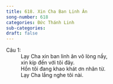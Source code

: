 ```yaml
---
title: 618. Xin Cha Ban Linh Ân
song-number: 618
categories: Đức Thánh Linh
sub-categories: 
draft: false
---
```

<dl><dt>Câu 1:</dt><dd data-verse="1">Lạy Cha xin ban linh ân vô lòng nầy, <br/>xin kíp đến với tôi đây. <br/>Hồn tôi đang khao khát ơn nhân từ. <br/>Lạy Cha lắng nghe tôi nài. </dd></dl>